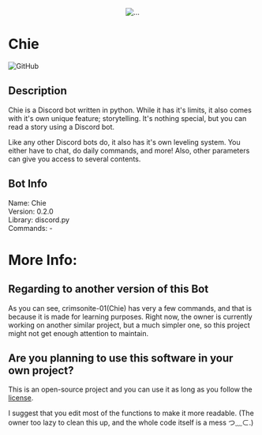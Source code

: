 <p align = "center">
  <img src = "https://imgur.com/UFkpV0F.png" loading = "lazy" alt = "..."/>
<p/>

# Chie
![GitHub](https://img.shields.io/github/license/Nhalrath/Chie)



## Description
Chie is a Discord bot written in python. While it has it's limits,
it also comes with it's own unique feature; storytelling. It's nothing special, but you can read
a story using a Discord bot.

Like any other Discord bots do, it also has it's own leveling system. You either have to chat,
do daily commands, and more! Also, other parameters can give you access to several contents.



## Bot Info
Name: Chie\
Version: 0.2.0\
Library: discord.py\
Commands: -


<!--
## Commands
#### Bot Status:
* ping - Shows the client and websocket ping.
* status - Shows the basic information about the bot
* support - Sends the link for the support server.

#### Moderation:
* clear_message - (MODERATION)Clears the specified amount of messages.
* kick - (MODERATION)Kicks a member of the guild.
* ban - (MODERATION)Bans a member of the guild.
* setprefix - (MODERATION)Sets a custom prefix for your guild.

#### Miscellenous:
* say - Repeats the word that you said after the command.
* 8ball - Replies with a Y/N answer.
* throw - Throws something to the specified user.
* dice - Rolls a die(6-sided die on default.)
* choose - Chooses between the choices provided.
* reputation - Gives a reputation point to the specified user.

#### Economy:
* balance - Checks the amount of money you have.
* transfer - Transfers the specified amount of money to another user.
* daily - claim your daily rewards(multiplied by your level.)
* work - Work daily and get paid with an amount depending on your level.

#### Fun/Action: (Removed)
* beg -
* laugh -
* pat -
* slap -
* smile -

#### Profile:
* profile - Displays your profile.
* inventory - Displays your inventory.
* bookshelf - Displays your collected books

#### Story:
* read - Reads the specified book(You have to find out the name of the book by yourself.)

#### Guild House:
* train - Train to raise your exp and get stronger.
* commission - Accept a commission to receive money or exp.

...
-->


# More Info:


## Regarding to another version of this Bot
As you can see, crimsonite-01(Chie) has very a few commands, and that is because it is made for learning purposes.
Right now, the owner is currently working on another similar project, but a much simpler one, so this project might not get
enough attention to maintain.

## Are you planning to use this software in your own project?
This is an open-source project and you can use it as long as you follow the [license](http://www.apache.org/licenses/LICENSE-2.0).

I suggest that you edit most of the functions to make it more readable. (The owner too lazy to clean this up, and the whole code itself is a mess つ﹏⊂.)
